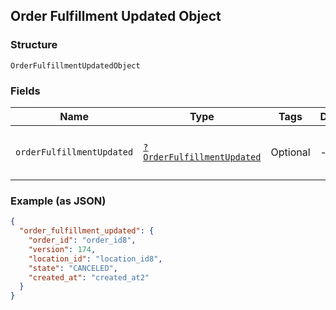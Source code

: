 ## Order Fulfillment Updated Object

### Structure

`OrderFulfillmentUpdatedObject`

### Fields

| Name | Type | Tags | Description | Getter | Setter |
|  --- | --- | --- | --- | --- | --- |
| `orderFulfillmentUpdated` | [`?OrderFulfillmentUpdated`](/doc/models/order-fulfillment-updated.md) | Optional | -  | getOrderFulfillmentUpdated(): ?OrderFulfillmentUpdated | setOrderFulfillmentUpdated(?OrderFulfillmentUpdated orderFulfillmentUpdated): void |

### Example (as JSON)

```json
{
  "order_fulfillment_updated": {
    "order_id": "order_id8",
    "version": 174,
    "location_id": "location_id8",
    "state": "CANCELED",
    "created_at": "created_at2"
  }
}
```

